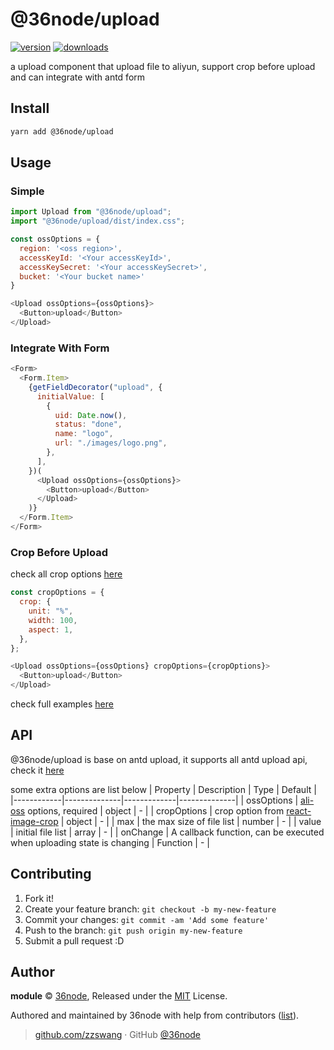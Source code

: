 # @36node/upload

[![version][0]][1] [![downloads][2]][3]

a upload component that upload file to aliyun, support crop before upload and can integrate with antd form

## Install

```bash
yarn add @36node/upload
```

## Usage

### Simple

```js
import Upload from "@36node/upload";
import "@36node/upload/dist/index.css";

const ossOptions = {
  region: '<oss region>',
  accessKeyId: '<Your accessKeyId>',
  accessKeySecret: '<Your accessKeySecret>',
  bucket: '<Your bucket name>'
}

<Upload ossOptions={ossOptions}>
  <Button>upload</Button>
</Upload>
```

### Integrate With Form

```js
<Form>
  <Form.Item>
    {getFieldDecorator("upload", {
      initialValue: [
        {
          uid: Date.now(),
          status: "done",
          name: "logo",
          url: "./images/logo.png",
        },
      ],
    })(
      <Upload ossOptions={ossOptions}>
        <Button>upload</Button>
      </Upload>
    )}
  </Form.Item>
</Form>
```

### Crop Before Upload

check all crop options [here](https://github.com/DominicTobias/react-image-crop)

```js
const cropOptions = {
  crop: {
    unit: "%",
    width: 100,
    aspect: 1,
  },
};

<Upload ossOptions={ossOptions} cropOptions={cropOptions}>
  <Button>upload</Button>
</Upload>
```

check full examples [here](./example/src/app.js)


## API

@36node/upload is base on antd upload, it supports all antd upload api, check it [here](https://ant.design/components/upload/)

some extra options are list below
| Property | Description | Type | Default |
|------------|--------------|-------------|--------------|
| ossOptions | [ali-oss](https://github.com/ali-sdk/ali-oss) options, required | object | - |
| cropOptions |	crop option from [react-image-crop](https://github.com/DominicTobias/react-image-crop#readme) | object | - |
| max | the max size of file list | number | - |
| value | initial file list | array | - |
| onChange | A callback function, can be executed when uploading state is changing | Function | - |




## Contributing

1. Fork it!
2. Create your feature branch: `git checkout -b my-new-feature`
3. Commit your changes: `git commit -am 'Add some feature'`
4. Push to the branch: `git push origin my-new-feature`
5. Submit a pull request :D

## Author

**module** © [36node](https://github.com/36node), Released under the [MIT](./LICENSE) License.

Authored and maintained by 36node with help from contributors ([list](https://github.com/36node/module/contributors)).

> [github.com/zzswang](https://github.com/zzswang) · GitHub [@36node](https://github.com/36node)

[0]: https://img.shields.io/npm/v/@36node/upload.svg?style=flat
[1]: https://npmjs.com/package/@36node/upload
[2]: https://img.shields.io/npm/dm/@36node/upload.svg?style=flat
[3]: https://npmjs.com/package/@36node/upload
